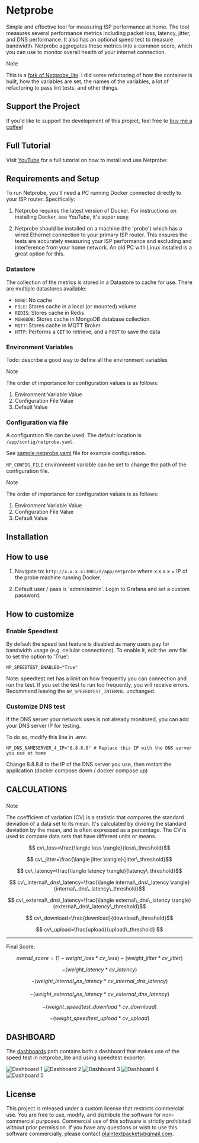 # Netprobe

Simple and effective tool for measuring ISP performance at home. The tool measures several performance metrics
including packet loss, latency, jitter, and DNS performance. It also has an optional speed test to measure bandwidth.
Netprobe aggregates these metrics into a common score, which you can use to monitor overall health of your internet
connection.

> [!NOTE]
> This is a [fork of Netprobe_lite](https://github.com/plaintextpackets/netprobe_lite). I did some refactoring of
> how the container is built, how the variables are set, the names of the variables, a lot of refactoring
> to pass lint tests, and other things.

## Support the Project

If you'd like to support the development of this project, feel free to
[buy me a coffee](https://buymeacoffee.com/plaintextpm)!

## Full Tutorial

Visit [YouTube](https://youtu.be/Wn31husi6tc) for a full tutorial on how to install and use Netprobe:

## Requirements and Setup

To run Netprobe, you'll need a PC running Docker connected directly to your ISP router. Specifically:

1. Netprobe requires the latest version of Docker. For instructions on installing Docker, see YouTube, it's super easy.

1. Netprobe should be installed on a machine (the 'probe') which has a wired Ethernet connection to your primary ISP
router. This ensures the tests are accurately measuring your ISP performance and excluding and interference from your
home network. An old PC with Linux installed is a great option for this.

### Datastore

The collection of the metrics is stored in a Datastore to cache for use. There are multiple datastores available:

- `NONE`: No cache
- `FILE`: Stores cache in a local (or mounted) volume.
- `REDIS`: Stores cache in Redis
- `MONGODB`: Stores cache in MongoDB database collection.
- `MQTT`: Stores cache in MQTT Broker.
- `HTTP`: Performs a `GET` to retrieve, and a `POST` to save the data

### Environment Variables

Todo: describe a good way to define all the environment variables

> [!NOTE]
> The order of importance for configuration values is as follows:
>
> 1. Environment Variable Value
> 1. Configuration File Value
> 1. Default Value

### Configuration via file

A configuration file can be used. The default location is `/app/config/netprobe.yaml`.

See [sample.netprobe.yaml](sample.netprobe.yaml) file for example configuration.

`NP_CONFIG_FILE` environment variable can be set to change the path of the configuration file.

> [!NOTE]
> The order of importance for configuration values is as follows:
>
> 1. Environment Variable Value
> 1. Configuration File Value
> 1. Default Value

## Installation

## How to use

1. Navigate to: `http://x.x.x.x:3001/d/app/netprobe` where x.x.x.x = IP of the probe machine running Docker.

1. Default user / pass is 'admin/admin'. Login to Grafana and set a custom password.

## How to customize

### Enable Speedtest

By default the speed test feature is disabled as many users pay for bandwidth usage (e.g. cellular connections). To
enable it, edit the .env file to set the option to 'True':

``` shell
NP_SPEEDTEST_ENABLED="True"
```

Note: speedtest.net has a limit on how frequently you can connection and run the test. If you set the test to run too
frequently, you will receive errors. Recommend leaving the `NP_SPEEEDTEST_INTERVAL` unchanged.

### Customize DNS test

If the DNS server your network uses is not already monitored, you can add your DNS server IP for testing.

To do so, modify this line in .env:

``` shell
NP_DNS_NAMESERVER_4_IP="8.8.8.8" # Replace this IP with the DNS server you use at home
```

Change 8.8.8.8 to the IP of the DNS server you use, then restart the application
(docker compose down / docker compose up)

## CALCULATIONS

###

> [!NOTE]
> The coefficient of variation (CV) is a statistic that compares the standard deviation of a data set
> to its mean. It's calculated by dividing the standard deviation by the mean, and is often expressed
> as a percentage. The CV is used to compare data sets that have different units or means.

``` math
  cv\_loss=\frac{\langle loss \rangle}{loss\_threshold}
```

``` math
  cv\_jitter=\frac{\langle jitter \rangle}{jitter\_threshold}
```

``` math
  cv\_latency=\frac{\langle latency \rangle}{latency\_threshold}
```

``` math
  cv\_internal\_dns\_latency=\frac{\langle internal\_dns\_latency \rangle}{internal\_dns\_latency\_threshold}
```

``` math
  cv\_external\_dns\_latency=\frac{\langle external\_dns\_latency \rangle}{external\_dns\_latency\_threshold}
```

``` math
  cv\_download=\frac{download}{download\_threshold}
```

``` math
  cv\_upload=\frac{upload}{upload\_threshold}

```

---

Final Score:

``` math
overall\_score=\left(1-weight\_loss \ast cv\_loss\right)-\left(weight\_jitter \ast cv\_jitter\right)
```

``` math
-\left(weight\_latency \ast cv\_latency\right)
```

``` math
-\left(weight\_internal_dns\_latency \ast cv\_internal\_dns\_latency\right)
```

``` math
-\left(weight\_external_dns\_latency \ast cv\_external\_dns\_latency\right)
```

``` math
-\left(weight\_speedtest\_download \ast cv\_download\right)
```

``` math
-\left(weight\_speedtest\_upload \ast cv\_upload\right)
```

## DASHBOARD

The [dashboards](dashboards) path contains both a dashboard that makes use of the speed test in
netprobe_lite and using speedtest exporter.

![Dashboard 1](assets/dashboard1.png)
![Dashboard 2](assets/dashboard2.png)
![Dashboard 3](assets/dashboard3.png)
![Dashboard 4](assets/dashboard4.png)
![Dashboard 5](assets/dashboard5.png)

## License

This project is released under a custom license that restricts commercial use. You are free to use, modify,
and distribute the software for non-commercial purposes. Commercial use of this software is strictly prohibited
without prior permission. If you have any questions or wish to use this software commercially, please contact
[plaintextpackets@gmail.com](mailto:plaintextpackets@gmail.com).
